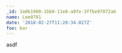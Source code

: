 ```yaml
---
_id: 3a0b1900-1bb0-11e8-a0fe-3ffbe97072a6
name: Lee0701
date: '2018-02-27T11:20:34.027Z'
foo: bar
---
```

asdf
